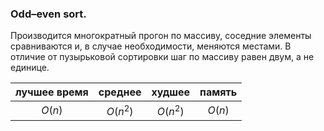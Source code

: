 ### Odd–even sort. ###

Производится многократный прогон по массиву, соседние элементы сравниваются и, в случае необходимости, меняются местами. В отличие от пузырьковой сортировки шаг по массиву равен двум, а не единице. 

| лучшее время | среднее | худшее | память |
|:------------:|:-------:|:------:|:------:|
| $O(n)$ | $O(n^{2})$ | $O(n^{2})$ | $O(n)$ |